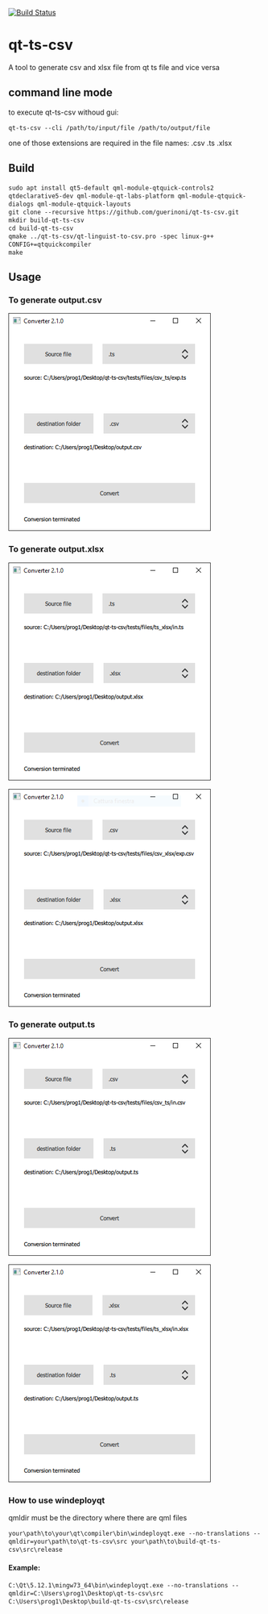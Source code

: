 [![Build Status](https://travis-ci.org/guerinoni/qt-ts-csv.svg?branch=master)](https://travis-ci.org/guerinoni/qt-ts-csv)

# qt-ts-csv
A tool to generate csv and xlsx file from qt ts file and vice versa

## command line mode
to execute qt-ts-csv withoud gui:
~~~
qt-ts-csv --cli /path/to/input/file /path/to/output/file
~~~
one of those extensions are required in the file names: .csv .ts .xlsx

## Build
~~~
sudo apt install qt5-default qml-module-qtquick-controls2 qtdeclarative5-dev qml-module-qt-labs-platform qml-module-qtquick-dialogs qml-module-qtquick-layouts
git clone --recursive https://github.com/guerinoni/qt-ts-csv.git
mkdir build-qt-ts-csv
cd build-qt-ts-csv
qmake ../qt-ts-csv/qt-linguist-to-csv.pro -spec linux-g++ CONFIG+=qtquickcompiler
make
~~~

## Usage

### To generate output.csv  
![example conversion ts -> csv](./doc/ts2csv.png)  

### To generate output.xlsx  
![example conversion ts -> xlsx](./doc/ts2xlsx.png)  

![example conversion csv -> xlsx](./doc/csv2xlsx.png)

### To generate output.ts  
![example conversion csv -> ts](./doc/csv2ts.png)  

![example conversion xlsx -> ts](./doc/xlsx2ts.png)


### How to use windeployqt  

qmldir must be the directory where there are qml files
```
your\path\to\your\qt\compiler\bin\windeployqt.exe --no-translations --qmldir=your\path\to\qt-ts-csv\src your\path\to\build-qt-ts-csv\src\release  
```
#### Example:  
```
C:\Qt\5.12.1\mingw73_64\bin\windeployqt.exe --no-translations --qmldir=C:\Users\prog1\Desktop\qt-ts-csv\src C:\Users\prog1\Desktop\build-qt-ts-csv\src\release  
```
